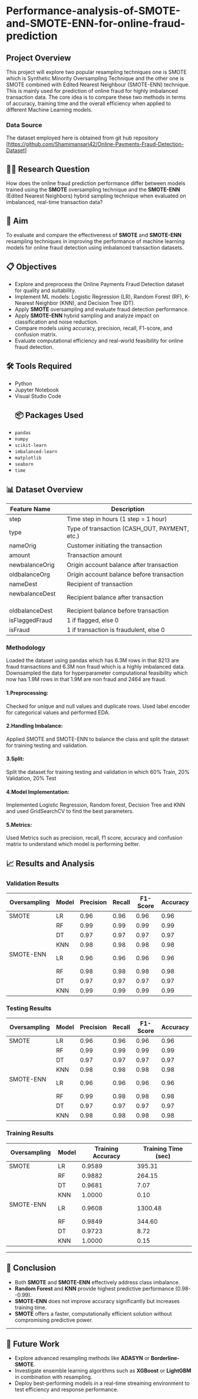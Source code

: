 # Performance-analysis-of-SMOTE-and-SMOTE-ENN-for-online-fraud-prediction
## Project Overview
This project will explore two popular resampling techniques one is SMOTE which is Synthetic Minority Oversampling Technique and the other one is SMOTE combined with Edited Nearest Neighbour (SMOTE-ENN) technique. This is mainly used for prediction of online fraud for highly imbalanced transaction data. The core idea is to compare these two methods in terms of accuracy, training time and the overall efficiency when applied to different Machine Learning models.
### Data Source
The dataset employed here is obtained from  git hub repository [https://github.com/Shamimansari42/Online-Payments-Fraud-Detection-Dataset]
## 🕵️‍♂️ Research Question
How does the online fraud prediction performance differ between models trained using the **SMOTE** oversampling technique and the **SMOTE-ENN** (Edited Nearest Neighbors) hybrid sampling technique when evaluated on imbalanced, real-time transaction data?
## 🚀 Aim
To evaluate and compare the effectiveness of **SMOTE** and **SMOTE-ENN** resampling techniques in improving the performance of machine learning models for online fraud detection using imbalanced transaction datasets.

## 📋 Objectives
- Explore and preprocess the Online Payments Fraud Detection dataset
for quality and suitability.  
- Implement ML models: Logistic Regression (LR), Random Forest (RF),
K-Nearest Neighbor (KNN), and Decision Tree (DT).  
- Apply **SMOTE** oversampling and evaluate fraud detection
performance.  
- Apply **SMOTE-ENN** hybrid sampling and analyze impact on
classification and noise reduction.  
- Compare models using accuracy, precision, recall, F1-score, and
confusion matrix.  
- Evaluate computational efficiency and real-world feasibility for
online fraud detection.
## 🛠️ Tools Required
- Python  
- Jupyter Notebook  
- Visual Studio Code
  ## 📦 Packages Used
- `pandas`  
- `numpy`  
- `scikit-learn`  
- `imbalanced-learn`  
- `matplotlib`  
- `seaborn`  
- `time`
## 📊 Dataset Overview
| Feature Name       | Description |
|-------------------|-------------|
| step               | Time step in hours (1 step = 1 hour) |
| type               | Type of transaction (CASH_OUT, PAYMENT, etc.) |
| nameOrig           | Customer initiating the transaction |
| amount             | Transaction amount |
| newbalanceOrig     | Origin account balance after transaction |
| oldbalanceOrg      | Origin account balance before transaction |
| nameDest           | Recipient of transaction |
| newbalanceDest     | Recipient balance after transaction |
| oldbalanceDest     | Recipient balance before transaction |
| isFlaggedFraud     | 1 if flagged, else 0 |
| isFraud            | 1 if transaction is fraudulent, else 0 |
### Methodology
Loaded the dataset using pandas which has 6.3M rows in that 8213 are fraud transactions and 6.3M non fraud which is a highly imbalanced data. Downsampled the data for hyperparameter computational feasibility which now has 1.9M rows in that 1.9M are non fraud and 2464 are fraud.
#### 1.Preprocessing: 
Checked for unique and null values and duplicate rows. Used label encoder for categorical values and performed EDA.
#### 2.Handling Imbalance: 
Applied SMOTE and SMOTE-ENN to balance the class and split the dataset for training testing and validation.
#### 3.Split:
Split the dataset for training testing and validation in which 60% Train, 20% Validation, 20% Test 
#### 4.Model Implementation: 
Implemented Logistic Regression, Random forest, Decision Tree and KNN and used GridSearchCV to find the best parameters.
#### 5.Metrics:
Used Metrics such as precision, recall, f1 score, accuracy and confusion matrix to understand which model is performing better.
## 📈 Results and Analysis
### Validation Results
| Oversampling | Model | Precision | Recall | F1-Score | Accuracy|
|--------------|-------|-----------|--------|----------|---------|
| SMOTE        | LR    | 0.96      | 0.96   | 0.96     | 0.96    |
|              | RF    | 0.99      | 0.99   | 0.99     | 0.99    |
|              | DT    | 0.97      | 0.97   | 0.97     | 0.97    |
|              | KNN   | 0.98      | 0.98   | 0.98     | 0.98    |
| SMOTE-ENN    | LR    | 0.96      | 0.96   | 0.96     | 0.96    |
|              | RF    | 0.98      | 0.98   | 0.98     | 0.98    |
|              | DT    | 0.97      | 0.97   | 0.97     | 0.97    |
|              | KNN   | 0.99      | 0.99   | 0.99     | 0.99    |
### Testing Results
| Oversampling | Model | Precision | Recall | F1-Score | Accuracy|
|--------------|-------|-----------|--------|----------|---------|
| SMOTE        | LR    | 0.96      | 0.96   | 0.96     | 0.96    |
|              | RF    | 0.99      | 0.99   | 0.99     | 0.99    |
|              | DT    | 0.97      | 0.97   | 0.97     | 0.97    |
|              | KNN   | 0.98      | 0.98   | 0.98     | 0.98    |
| SMOTE-ENN    | LR    | 0.96      | 0.96   | 0.96     | 0.96    |
|              | RF    | 0.99      | 0.98   | 0.98     | 0.98    |
|              | DT    | 0.97      | 0.97   | 0.97     | 0.97    |
|              | KNN   | 0.98      | 0.98   | 0.98     | 0.98    |
### Training Results
| Oversampling | Model | Training Accuracy | Training Time (sec) |
|--------------|-------|-----------------|-------------------|
| SMOTE        | LR    | 0.9589          | 395.31            |
|              | RF    | 0.9882          | 264.15            |
|              | DT    | 0.9681          | 7.07              |
|              | KNN   | 1.0000          | 0.10              |
| SMOTE-ENN    | LR    | 0.9608          | 1300.48           |
|              | RF    | 0.9849          | 344.60            |
|              | DT    | 0.9723          | 8.72              |
|              | KNN   | 1.0000          | 0.15              |
---
## 📝 Conclusion
- Both **SMOTE** and **SMOTE-ENN** effectively address
class imbalance.  
- **Random Forest** and **KNN** provide highest
predictive performance (0.98--0.99).  
- **SMOTE-ENN** does not improve accuracy significantly but
increases training time.  
- **SMOTE** offers a faster, computationally efficient solution
without compromising predictive power.  
---
## 🔮 Future Work
- Explore advanced resampling methods like **ADASYN** or
**Borderline-SMOTE**.  
- Investigate ensemble learning algorithms such as **XGBoost**
or **LightGBM** in combination with resampling.  
- Deploy best-performing models in a real-time streaming environment to
test efficiency and response performance.



